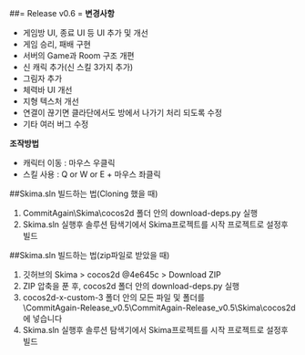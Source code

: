 ##= Release v0.6 =
**변경사항**  
 - 게임방 UI, 종료 UI 등 UI 추가 및 개선
 - 게임 승리, 패배 구현
 - 서버의 Game과 Room 구조 개편
 - 신 캐릭 추가(신 스킬 3가지 추가)
 - 그림자 추가
 - 체력바 UI 개선
 - 지형 텍스처 개선
 - 연결이 끊기면 클라단에서도 방에서 나가기 처리 되도록 수정
 - 기타 여러 버그 수정 

**조작방법**
 - 캐릭터 이동 : 마우스 우클릭  
 - 스킬 사용 : Q or W or E + 마우스 좌클릭

##Skima.sln 빌드하는 법(Cloning 했을 때)
1. CommitAgain\Skima\cocos2d 폴더 안의 download-deps.py 실행   
2. Skima.sln 실행후 솔루션 탐색기에서 Skima프로젝트를 시작 프로젝트로 설정후 빌드   

##Skima.sln 빌드하는 법(zip파일로 받았을 때)
1. 깃허브의 Skima > cocos2d @4e645c > Download ZIP    
2. ZIP 압축을 푼 후, cocos2d 폴더 안의 download-deps.py 실행   
3. cocos2d-x-custom-3 폴더 안의 모든 파일 및 폴더를   
       \CommitAgain-Release_v0.5\CommitAgain-Release_v0.5\Skima\cocos2d에 넣습니다   
4. Skima.sln 실행후 솔루션 탐색기에서 Skima프로젝트를 시작 프로젝트로 설정후 빌드   
